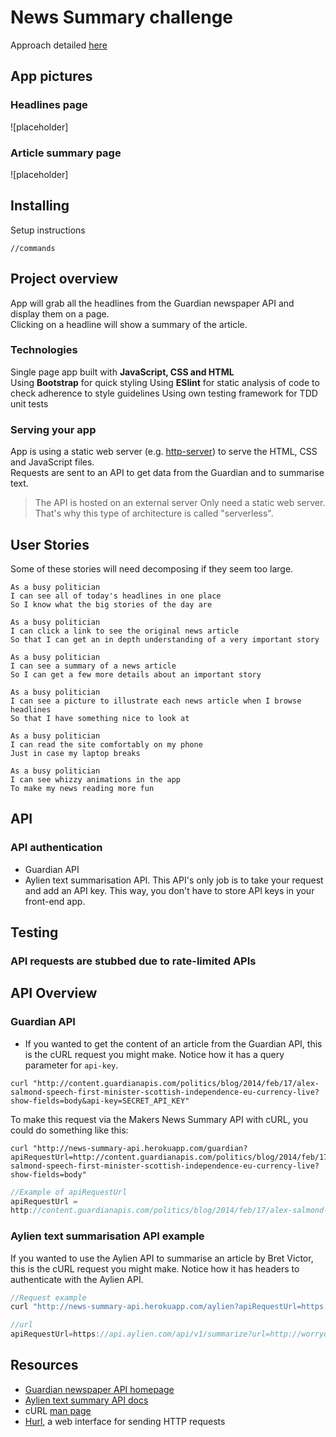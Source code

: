 # News Summary challenge

Approach detailed [here](https://github.com/micosmin/news-summary-challenge/blob/master/APPROACH.md)

## App pictures

### Headlines page

![placeholder]

### Article summary page

![placeholder]

## Installing

Setup instructions

```
//commands
```

## Project overview

App will grab all the headlines from the Guardian newspaper API and display them on a page.  
Clicking on a headline will show a summary of the article.

### Technologies

Single page app built with **JavaScript, CSS and HTML**  
Using **Bootstrap** for quick styling
Using **ESlint** for static analysis of code to check adherence to style guidelines
Using own testing framework for TDD unit tests

### Serving your app

App is using a static web server (e.g. [http-server](https://www.npmjs.com/package/http-server)) to serve the HTML, CSS and JavaScript files.  
Requests are sent to an API to get data from the Guardian and to summarise text.

> The API is hosted on an external server
> Only need a static web server. That's why this type of architecture is called "serverless".

## User Stories

Some of these stories will need decomposing if they seem too large.

```
As a busy politician
I can see all of today's headlines in one place
So I know what the big stories of the day are
```

```
As a busy politician
I can click a link to see the original news article
So that I can get an in depth understanding of a very important story
```

```
As a busy politician
I can see a summary of a news article
So I can get a few more details about an important story
```

```
As a busy politician
I can see a picture to illustrate each news article when I browse headlines
So that I have something nice to look at
```

```
As a busy politician
I can read the site comfortably on my phone
Just in case my laptop breaks
```

```
As a busy politician
I can see whizzy animations in the app
To make my news reading more fun
```

## API

### API authentication

- Guardian API
- Aylien text summarisation API. This API's only job is to take your request and add an API key. This way, you don't have to store API keys in your front-end app.

## Testing

### API requests are stubbed due to rate-limited APIs

## API Overview

### Guardian API

- If you wanted to get the content of an article from the Guardian API, this is the cURL request you might make. Notice how it has a query parameter for `api-key`.

```
curl "http://content.guardianapis.com/politics/blog/2014/feb/17/alex-salmond-speech-first-minister-scottish-independence-eu-currency-live?show-fields=body&api-key=SECRET_API_KEY"
```

To make this request via the Makers News Summary API with cURL, you could do something like this:

```
curl "http://news-summary-api.herokuapp.com/guardian?apiRequestUrl=http://content.guardianapis.com/politics/blog/2014/feb/17/alex-salmond-speech-first-minister-scottish-independence-eu-currency-live?show-fields=body"
```

```javascript
//Example of apiRequestUrl
apiRequestUrl =
http://content.guardianapis.com/politics/blog/2014/feb/17/alex-salmond-speech-first-minister-scottish-independence-eu-currency-live?show-fields=body
```

### Aylien text summarisation API example

If you wanted to use the Aylien API to summarise an article by Bret Victor, this is the cURL request you might make. Notice how it has headers to authenticate with the Aylien API.

```js
//Request example
curl "http://news-summary-api.herokuapp.com/aylien?apiRequestUrl=https://api.aylien.com/api/v1/summarize?url=http://worrydream.com/MediaForThinkingTheUnthinkable/note.html"

//url
apiRequestUrl=https://api.aylien.com/api/v1/summarize?url=http://worrydream.com/MediaForThinkingTheUnthinkable/note.html"
```

## Resources

- [Guardian newspaper API homepage](http://open-platform.theguardian.com/documentation/)
- [Aylien text summary API docs](http://docs.aylien.com/docs/summarize)
- cURL [man page](https://curl.haxx.se/docs/manpage.html)
- [Hurl](https://www.hurl.it/), a web interface for sending HTTP requests

